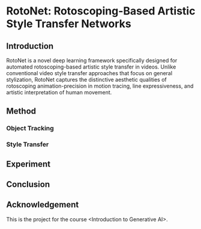 # RotoNet: Rotoscoping-Based Artistic Style Transfer Networks

## Introduction
RotoNet is a novel deep learning framework specifically designed for automated rotoscoping-based artistic style transfer in videos. Unlike conventional video style transfer approaches that focus on general stylization, RotoNet captures the distinctive aesthetic qualities of rotoscoping animation-precision in motion tracing, line expressiveness, and artistic interpretation of human movement. 

## Method
### Object Tracking

### Style Transfer

## Experiment

## Conclusion

## Acknowledgement
This is the project for the course &lt;Introduction to Generative AI>.
